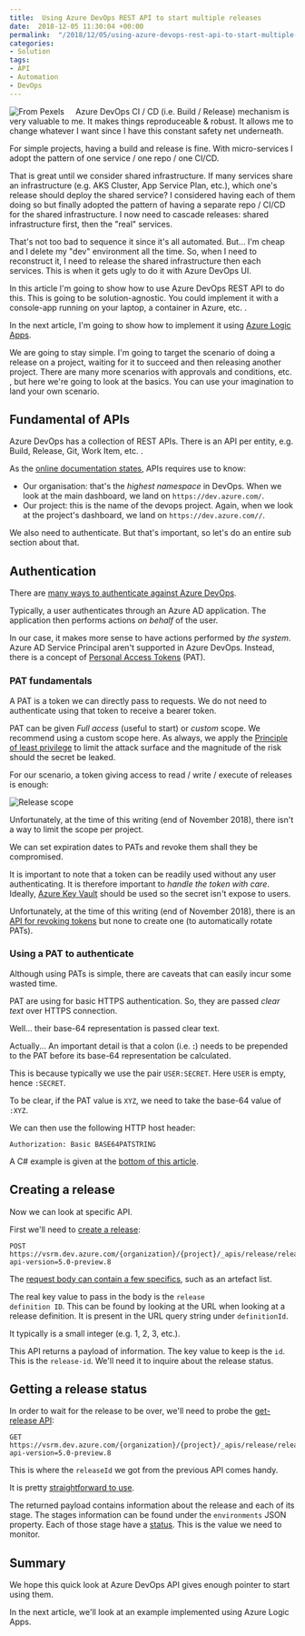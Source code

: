 ```yaml
---
title:  Using Azure DevOps REST API to start multiple releases
date:  2018-12-05 11:30:04 +00:00
permalink:  "/2018/12/05/using-azure-devops-rest-api-to-start-multiple-releases/"
categories:
- Solution
tags:
- API
- Automation
- DevOps
---
```

<img style="float:left;padding-right:20px;" title="From Pexels" src="https://vincentlauzon.files.wordpress.com/2018/11/architecture-building-construction-220885-e1543604573116.jpg" />

Azure DevOps CI / CD (i.e. Build / Release) mechanism is very valuable to me.  It makes things reproduceable &amp; robust.  It allows me to change whatever I want since I have this constant safety net underneath.

For simple projects, having a build and release is fine.  With micro-services I adopt the pattern of one service / one repo / one CI/CD.

That is great until we consider shared infrastructure.  If many services share an infrastructure (e.g. AKS Cluster, App Service Plan, etc.), which one's release should deploy the shared service?  I considered having each of them doing so but finally adopted the pattern of having a separate repo / CI/CD for the shared infrastructure.  I now need to cascade releases:  shared infrastructure first, then the "real" services.

That's not too bad to sequence it since it's all automated.  But...  I'm cheap and I delete my "dev" environment all the time.  So, when I need to reconstruct it, I need to release the shared infrastructure then each services.  This is when it gets ugly to do it with Azure DevOps UI.

In this article I'm going to show how to use Azure DevOps REST API to do this.  This is going to be solution-agnostic.  You could implement it with a console-app running on your laptop, a container in Azure, etc.  .

In the next article, I'm going to show how to implement it using <a href="https://docs.microsoft.com/en-us/azure/logic-apps/logic-apps-overview">Azure Logic Apps</a>.

We are going to stay simple.  I'm going to target the scenario of doing a release on a project, waiting for it to succeed and then releasing another project.  There are many more scenarios with approvals and conditions, etc.  , but here we're going to look at the basics.  You can use your imagination to land your own scenario.

<h2>Fundamental of APIs</h2>

Azure DevOps has a collection of REST APIs.  There is an API per entity, e.g. Build, Release, Git, Work Item, etc.  .

As the <a href="https://docs.microsoft.com/en-ca/rest/api/azure/devops/?view=azure-devops-rest-5.0">online documentation states</a>, APIs requires use to know:

<ul>
<li>Our organisation:  that's the <em>highest namespace</em> in DevOps.  When we look at the main dashboard, we land on <code>https://dev.azure.com/</code>.</li>
<li>Our project:  this is the name of the devops project.  Again, when we look at the project's dashboard, we land on <code>https://dev.azure.com//</code>.</li>
</ul>

We also need to authenticate.  But that's important, so let's do an entire sub section about that.

<h2>Authentication</h2>

There are <a href="https://docs.microsoft.com/en-ca/rest/api/azure/devops/?view=azure-devops-rest-5.0#authenticate">many ways to authenticate against Azure DevOps</a>.

Typically, a user authenticates through an Azure AD application.  The application then performs actions <em>on behalf</em> of the user.

In our case, it makes more sense to have actions performed by <em>the system</em>.  Azure AD Service Principal aren't supported in Azure DevOps.  Instead, there is a concept of <a href="https://docs.microsoft.com/en-us/azure/devops/organizations/accounts/use-personal-access-tokens-to-authenticate?view=vsts">Personal Access Tokens</a> (PAT).

<h3>PAT fundamentals</h3>

A PAT is a token we can directly pass to requests.  We do not need to authenticate using that token to receive a bearer token.

PAT can be given <em>Full access</em> (useful to start) or <em>custom</em> scope.  We recommend using a custom scope here.  As always, we apply the <a href="https://en.wikipedia.org/wiki/Principle_of_least_privilege">Principle of least privilege</a> to limit the attack surface and the magnitude of the risk should the secret be leaked.

For our scenario, a token giving access to read / write / execute of releases is enough:

<img src="https://vincentlauzon.files.wordpress.com/2018/11/releasescope.png" alt="Release scope" />

Unfortunately, at the time of this writing (end of November 2018), there isn't a way to limit the scope per project.

We can set expiration dates to PATs and revoke them shall they be compromised.

It is important to note that a token can be readily used without any user authenticating.  It is therefore important to <em>handle the token with care</em>.  Ideally, <a href="https://vincentlauzon.com/2015/07/09/azure-key-vault-is-now-generally-available/">Azure Key Vault</a> should be used so the secret isn't expose to users.

Unfortunately, at the time of this writing (end of November 2018), there is an <a href="https://docs.microsoft.com/en-ca/rest/api/azure/devops/tokenadministration/token%20revocations/revoke%20authorizations?view=azure-devops-rest-5.0">API for revoking tokens</a> but none to create one (to automatically rotate PATs).

<h3>Using a PAT to authenticate</h3>

Although using PATs is simple, there are caveats that can easily incur some wasted time.

PAT are using for basic HTTPS authentication.  So, they are passed <em>clear text</em> over HTTPS connection.

Well...  their base-64 representation is passed clear text.

Actually...  An important detail is that a colon (i.e. <strong>:</strong>) needs to be prepended to the PAT before its base-64 representation be calculated.

This is because typically we use the pair <code>USER:SECRET</code>.  Here <code>USER</code> is empty, hence <code>:SECRET</code>.

To be clear, if the PAT value is <code>XYZ</code>, we need to take the base-64 value of <code>:XYZ</code>.

We can then use the following HTTP host header:

```text
Authorization: Basic BASE64PATSTRING
```

A C# example is given at the <a href="https://docs.microsoft.com/en-us/azure/devops/integrate/get-started/authentication/pats?view=vsts">bottom of this article</a>.

<h2>Creating a release</h2>

Now we can look at specific API.

First we'll need to <a href="https://docs.microsoft.com/en-ca/rest/api/azure/devops/release/releases/create?view=azure-devops-rest-5.0">create a release</a>:

```text
POST https://vsrm.dev.azure.com/{organization}/{project}/_apis/release/releases?api-version=5.0-preview.8
```

The <a href="https://docs.microsoft.com/en-ca/rest/api/azure/devops/release/releases/create?view=azure-devops-rest-5.0#request-body">request body can contain a few specifics</a>, such as an artefact list.

The real key value to pass in the body is the <code>release definition ID</code>.  This can be found by looking at the URL when looking at a release definition.  It is present in the URL query string under <code>definitionId</code>.

It typically is a small integer (e.g. 1, 2, 3, etc.).

This API returns a payload of information.  The key value to keep is the <code>id</code>.  This is the <code>release-id</code>.  We'll need it to inquire about the release status.

<h2>Getting a release status</h2>

In order to wait for the release to be over, we'll need to probe the <a href="https://docs.microsoft.com/en-ca/rest/api/azure/devops/release/releases/get%20release?view=azure-devops-rest-5.0">get-release API</a>:

```text
GET https://vsrm.dev.azure.com/{organization}/{project}/_apis/release/releases/{releaseId}?api-version=5.0-preview.8
```

This is where the <code>releaseId</code> we got from the previous API comes handy.

It is pretty <a href="https://docs.microsoft.com/en-ca/rest/api/azure/devops/release/releases/get%20release?view=azure-devops-rest-5.0#examples">straightforward to use</a>.

The returned payload contains information about the release and each of its stage.  The stages information can be found under the <code>environments</code> JSON property.  Each of those stage have a <a href="https://docs.microsoft.com/en-ca/rest/api/azure/devops/release/releases/get%20release?view=azure-devops-rest-5.0#environmentstatus">status</a>.  This is the value we need to monitor.

<h2>Summary</h2>

We hope this quick look at Azure DevOps API gives enough pointer to start using them.

In the next article, we'll look at an example implemented using Azure Logic Apps.